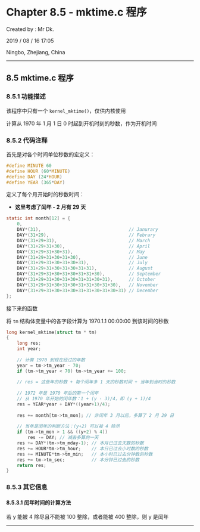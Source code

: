 # Chapter 8.5 - mktime.c 程序

Created by : Mr Dk.

2019 / 08 / 16 17:05

Ningbo, Zhejiang, China

---

## 8.5 mktime.c 程序

### 8.5.1 功能描述

该程序中只有一个 `kernel_mktime()`，仅供内核使用

计算从 1970 年 1 月 1 日 0 时起到开机时刻的秒数，作为开机时间

### 8.5.2 代码注释

首先是对各个时间单位秒数的宏定义：

```c
#define MINUTE 60
#define HOUR (60*MINUTE)
#define DAY (24*HOUR)
#define YEAR (365*DAY)
```

定义了每个月开始时的秒数时间：

* __这里考虑了闰年 - 2 月有 29 天__

```c
static int month[12] = {
    0,
    DAY*(31),                                 // Janurary
    DAY*(31+29),                              // Febrary
    DAY*(31+29+31),                           // March
    DAY*(31+29+31+30),                        // April
    DAY*(31+29+31+30+31),                     // May
    DAY*(31+29+31+30+31+30),                  // June
    DAY*(31+29+31+30+31+30+31),               // July
    DAY*(31+29+31+30+31+30+31+31),            // August
    DAY*(31+29+31+30+31+30+31+31+30),         // September
    DAY*(31+29+31+30+31+30+31+31+30+31),      // October
    DAY*(31+29+31+30+31+30+31+31+30+31+30),   // November
    DAY*(31+29+31+30+31+30+31+31+30+31+30+31) // December
};
```

接下来的函数

将 `tm` 结构体变量中的各字段计算为 1970.1.1 00:00:00 到该时间的秒数

```c
long kernel_mktime(struct tm * tm)
{
    long res;
    int year;
    
    // 计算 1970 到现在经过的年数
    year = tm->tm_year - 70;
    if (tm->tm_year < 70) tm->tm_year += 100;
    
    // res = 这些年的秒数 + 每个闰年多 1 天的秒数时间 + 当年到当时的秒数
    
    // 1972 年是 1970 年后的第一个闰年
    // 从 1970 年开始的闰年数：1 + (y - 3)/4，即 (y + 1)/4
    res = YEAR*year + DAY*((year+1)/4);
    
    res += month[tm->tm_mon]; // 非闰年 3 月以后，多算了 2 月 29 日
    
    // 当年是闰年的判断方法：(y+2) 可以被 4 除尽
    if (tm->tm_mon > 1 && ((y+2) % 4))
        res -= DAY; // 减去多算的一天
    res += DAY*(tm->tm_mday-1); // 本月已过去天数的秒数
    res += HOUR*tm->tm_hour;    // 本日已过去小时数的秒数
    res += MINUTE*tm->tm_min;   // 本小时已过去分钟数的秒数
    res += tm->tm_sec;          // 本分钟已过去的秒数
    return res;
}
```

### 8.5.3 其它信息

#### 8.5.3.1 闰年时间的计算方法

若 y 能被 4 除尽且不能被 100 整除，或者能被 400 整除，则 y 是闰年

---


